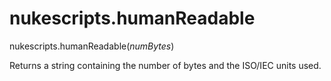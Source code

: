 # nukescripts.humanReadable
nukescripts.humanReadable(_numBytes_)

Returns a string containing the number of bytes and the ISO/IEC units used.